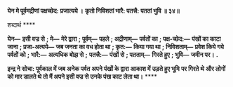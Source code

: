 **येन मे पूर्वमद्रीणां पक्षच्छेद: प्रजात्यये ।** **कृतो निविशतां भारै: पतत्त्रै: पततां भुवि ॥ ३४॥** 

शब्दार्थ **** 

**येन—** **इसी वज्र से** **; मे—** **मेरे द्वारा** **; पूर्वम्—** **पहले** **; अद्रीणाम्—** **पर्वतों का** **; पक्ष-च्छेद:—** **पंखों का काटा जाना** **; प्रजा-अत्यये—** **जब जनता का वध होता था** **; कृत:—** **किया गया था** **; निविशताम्—** **प्रवेश किये गये पर्वतों को** **; भारै:—** **अत्यधिक बोझ से** **;** **पतत्त्रै:—** **पंखों से** **; पतताम्—** **गिरते हुए** **; भुवि—** **जमीन पर।** **.** 

**इन्द्र ने सोचा: पूर्वकाल में जब अनेक पर्वत अपने पंखों के द्वारा आकाश में उड़ते हुए भूमि** **पर गिरते थे और लोगों को मार डालते थे तो मैं अपने इसी वज्र से उनके पंख काट लेता था।** **** 